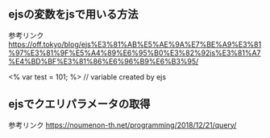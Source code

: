 ## ejsの変数をjsで用いる方法

参考リンク
https://off.tokyo/blog/ejs%E3%81%AB%E5%AE%9A%E7%BE%A9%E3%81%97%E3%81%9F%E5%A4%89%E6%95%B0%E3%82%92js%E3%81%A7%E4%BD%BF%E3%81%86%E6%96%B9%E6%B3%95/

<% var test = 101; %> // variable created by ejs
                    <script>
                    var getTest = <%= test  %>;  //var test is now assigned to getTest which will only work on browsers
                    console.log(getTest);  // successfully prints 101 on browser
                    </script>


## ejsでクエリパラメータの取得
参考リンク
https://noumenon-th.net/programming/2018/12/21/query/

